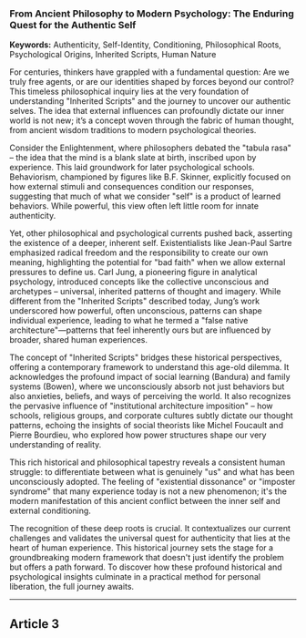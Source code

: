 ### **From Ancient Philosophy to Modern Psychology: The Enduring Quest for the Authentic Self**
**Keywords:** Authenticity, Self-Identity, Conditioning, Philosophical Roots, Psychological Origins, Inherited Scripts, Human Nature

For centuries, thinkers have grappled with a fundamental question: Are we truly free agents, or are our identities shaped by forces beyond our control? This timeless philosophical inquiry lies at the very foundation of understanding "Inherited Scripts" and the journey to uncover our authentic selves. The idea that external influences can profoundly dictate our inner world is not new; it’s a concept woven through the fabric of human thought, from ancient wisdom traditions to modern psychological theories.

Consider the Enlightenment, where philosophers debated the "tabula rasa" – the idea that the mind is a blank slate at birth, inscribed upon by experience. This laid groundwork for later psychological schools. Behaviorism, championed by figures like B.F. Skinner, explicitly focused on how external stimuli and consequences condition our responses, suggesting that much of what we consider "self" is a product of learned behaviors. While powerful, this view often left little room for innate authenticity.

Yet, other philosophical and psychological currents pushed back, asserting the existence of a deeper, inherent self. Existentialists like Jean-Paul Sartre emphasized radical freedom and the responsibility to create our own meaning, highlighting the potential for "bad faith" when we allow external pressures to define us. Carl Jung, a pioneering figure in analytical psychology, introduced concepts like the collective unconscious and archetypes – universal, inherited patterns of thought and imagery. While different from the "Inherited Scripts" described today, Jung’s work underscored how powerful, often unconscious, patterns can shape individual experience, leading to what he termed a "false native architecture"—patterns that feel inherently ours but are influenced by broader, shared human experiences.

The concept of "Inherited Scripts" bridges these historical perspectives, offering a contemporary framework to understand this age-old dilemma. It acknowledges the profound impact of social learning (Bandura) and family systems (Bowen), where we unconsciously absorb not just behaviors but also anxieties, beliefs, and ways of perceiving the world. It also recognizes the pervasive influence of "institutional architecture imposition" – how schools, religious groups, and corporate cultures subtly dictate our thought patterns, echoing the insights of social theorists like Michel Foucault and Pierre Bourdieu, who explored how power structures shape our very understanding of reality.

This rich historical and philosophical tapestry reveals a consistent human struggle: to differentiate between what is genuinely "us" and what has been unconsciously adopted. The feeling of "existential dissonance" or "imposter syndrome" that many experience today is not a new phenomenon; it's the modern manifestation of this ancient conflict between the inner self and external conditioning.

The recognition of these deep roots is crucial. It contextualizes our current challenges and validates the universal quest for authenticity that lies at the heart of human experience. This historical journey sets the stage for a groundbreaking modern framework that doesn't just identify the problem but offers a path forward. To discover how these profound historical and psychological insights culminate in a practical method for personal liberation, the full journey awaits.

---

## Article 3